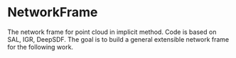 # NetworkFrame
The network frame for point cloud in implicit method.
Code is based on SAL, IGR, DeepSDF.
The goal is to build a general extensible network frame for the following work.
